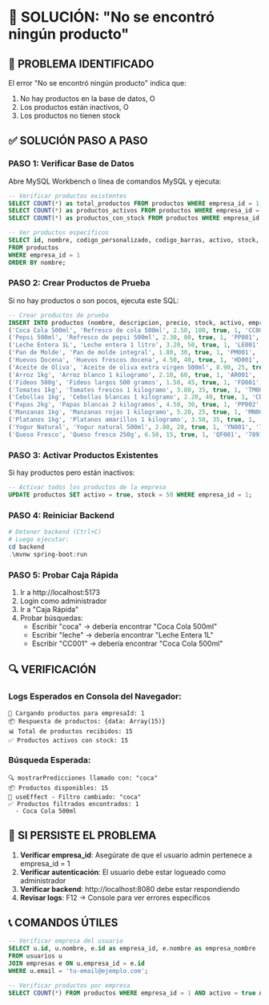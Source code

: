 # 🔧 SOLUCIÓN: "No se encontró ningún producto"

## 🚨 PROBLEMA IDENTIFICADO
El error "No se encontró ningún producto" indica que:
1. No hay productos en la base de datos, O
2. Los productos están inactivos, O  
3. Los productos no tienen stock

## ✅ SOLUCIÓN PASO A PASO

### PASO 1: Verificar Base de Datos
Abre MySQL Workbench o línea de comandos MySQL y ejecuta:

```sql
-- Verificar productos existentes
SELECT COUNT(*) as total_productos FROM productos WHERE empresa_id = 1;
SELECT COUNT(*) as productos_activos FROM productos WHERE empresa_id = 1 AND activo = true;
SELECT COUNT(*) as productos_con_stock FROM productos WHERE empresa_id = 1 AND activo = true AND stock > 0;

-- Ver productos específicos
SELECT id, nombre, codigo_personalizado, codigo_barras, activo, stock, precio 
FROM productos 
WHERE empresa_id = 1 
ORDER BY nombre;
```

### PASO 2: Crear Productos de Prueba
Si no hay productos o son pocos, ejecuta este SQL:

```sql
-- Crear productos de prueba
INSERT INTO productos (nombre, descripcion, precio, stock, activo, empresa_id, codigo_personalizado, codigo_barras) VALUES
('Coca Cola 500ml', 'Refresco de cola 500ml', 2.50, 100, true, 1, 'CC001', '7891234567890'),
('Pepsi 500ml', 'Refresco de pepsi 500ml', 2.30, 80, true, 1, 'PP001', '7891234567891'),
('Leche Entera 1L', 'Leche entera 1 litro', 3.20, 50, true, 1, 'LE001', '7891234567892'),
('Pan de Molde', 'Pan de molde integral', 1.80, 30, true, 1, 'PM001', '7891234567893'),
('Huevos Docena', 'Huevos frescos docena', 4.50, 40, true, 1, 'HD001', '7891234567894'),
('Aceite de Oliva', 'Aceite de oliva extra virgen 500ml', 8.90, 25, true, 1, 'AO001', '7891234567895'),
('Arroz 1kg', 'Arroz blanco 1 kilogramo', 2.10, 60, true, 1, 'AR001', '7891234567896'),
('Fideos 500g', 'Fideos largos 500 gramos', 1.50, 45, true, 1, 'FD001', '7891234567897'),
('Tomates 1kg', 'Tomates frescos 1 kilogramo', 3.80, 35, true, 1, 'TM001', '7891234567898'),
('Cebollas 1kg', 'Cebollas blancas 1 kilogramo', 2.20, 40, true, 1, 'CB001', '7891234567899'),
('Papas 2kg', 'Papas blancas 2 kilogramos', 4.50, 30, true, 1, 'PP002', '7891234567900'),
('Manzanas 1kg', 'Manzanas rojas 1 kilogramo', 5.20, 25, true, 1, 'MN001', '7891234567901'),
('Platanos 1kg', 'Platanos amarillos 1 kilogramo', 3.50, 35, true, 1, 'PL001', '7891234567902'),
('Yogur Natural', 'Yogur natural 500ml', 2.80, 20, true, 1, 'YN001', '7891234567903'),
('Queso Fresco', 'Queso fresco 250g', 6.50, 15, true, 1, 'QF001', '7891234567904');
```

### PASO 3: Activar Productos Existentes
Si hay productos pero están inactivos:

```sql
-- Activar todos los productos de la empresa
UPDATE productos SET activo = true, stock = 50 WHERE empresa_id = 1;
```

### PASO 4: Reiniciar Backend
```powershell
# Detener backend (Ctrl+C)
# Luego ejecutar:
cd backend
.\mvnw spring-boot:run
```

### PASO 5: Probar Caja Rápida
1. Ir a http://localhost:5173
2. Login como administrador
3. Ir a "Caja Rápida"
4. Probar búsquedas:
   - Escribir "coca" → debería encontrar "Coca Cola 500ml"
   - Escribir "leche" → debería encontrar "Leche Entera 1L"
   - Escribir "CC001" → debería encontrar "Coca Cola 500ml"

## 🔍 VERIFICACIÓN

### Logs Esperados en Consola del Navegador:
```
🔄 Cargando productos para empresaId: 1
📦 Respuesta de productos: {data: Array(15)}
📊 Total de productos recibidos: 15
✅ Productos activos con stock: 15
```

### Búsqueda Esperada:
```
🔍 mostrarPredicciones llamado con: "coca"
📦 Productos disponibles: 15
🔄 useEffect - Filtro cambiado: "coca"
✅ Productos filtrados encontrados: 1
  - Coca Cola 500ml
```

## 🚨 SI PERSISTE EL PROBLEMA

1. **Verificar empresa_id**: Asegúrate de que el usuario admin pertenece a empresa_id = 1
2. **Verificar autenticación**: El usuario debe estar logueado como administrador
3. **Verificar backend**: http://localhost:8080 debe estar respondiendo
4. **Revisar logs**: F12 → Console para ver errores específicos

## 📞 COMANDOS ÚTILES

```sql
-- Verificar empresa del usuario
SELECT u.id, u.nombre, e.id as empresa_id, e.nombre as empresa_nombre 
FROM usuarios u 
JOIN empresas e ON u.empresa_id = e.id 
WHERE u.email = 'tu-email@ejemplo.com';

-- Verificar productos por empresa
SELECT COUNT(*) FROM productos WHERE empresa_id = 1 AND activo = true AND stock > 0;
``` 